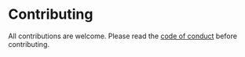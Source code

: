 # Contributing

All contributions are welcome. Please read the [code of conduct](CODE_OF_CONDUCT.md) before contributing. 
